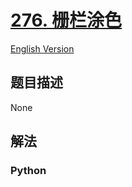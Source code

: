# [276. 栅栏涂色](https://leetcode-cn.com/problems/paint-fence)

[English Version](/leetcode/0200-0299/0276.Paint%20Fence/README_EN.md)

## 题目描述

<!-- 这里写题目描述 -->

None

## 解法

<!-- 这里可写通用的实现逻辑 -->

<!-- tabs:start -->

### **Python**

<!-- 这里可写当前语言的特殊实现逻辑 -->

```python

```

<!-- tabs:end -->
